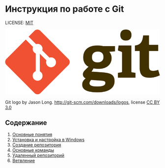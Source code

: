 # Инструкция по работе с Git


LICENSE: [MIT](/license.md)

![](/assets/git_logo.png)

Git logo by Jason Long. http://git-scm.com/downloads/logos,  license [CC BY 3.0](https://creativecommons.org/licenses/by/3.0/)

## Содержание
1. [Основные понятия](/Basic-concepts.md)
2. [Установка и настройка в Windows](/install.md)
3. [Создание репозитория](/create-repository.md)
4. [Основные команды](/main-commands.md)
5. [Удаленный репозиторий](/remote-repository.md)
6. [Ветвление](/Branching.md)
